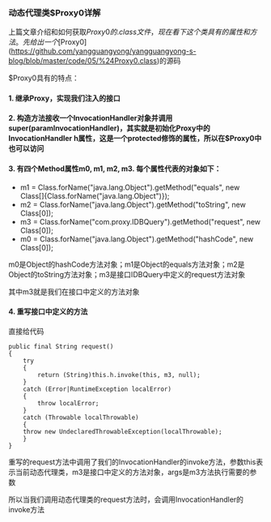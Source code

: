 ### 动态代理类$Proxy0详解

上篇文章介绍和如何获取$Proxy0的.class文件，现在看下这个类具有的属性和方法。先给出一个[$Proxy0](https://github.com/yangguangyong/yangguangyong-s-blog/blob/master/code/05/%24Proxy0.class)的源码

$Proxy0具有的特点：

#### 1. 继承Proxy，实现我们注入的接口

#### 2. 构造方法接收一个InvocationHandler对象并调用super(paramInvocationHandler)，其实就是初始化Proxy中的InvocationHandler h属性，这是一个protected修饰的属性，所以在$Proxy0中也可以访问

#### 3. 有四个Method属性m0, m1, m2, m3. 每个属性代表的对象如下：

* m1 = Class.forName("java.lang.Object").getMethod("equals", new Class[]{Class.forName("java.lang.Object")});
* m2 = Class.forName("java.lang.Object").getMethod("toString", new Class[0]);
* m3 = Class.forName("com.proxy.IDBQuery").getMethod("request", new Class[0]);
* m0 = Class.forName("java.lang.Object").getMethod("hashCode", new Class[0]);

m0是Object的hashCode方法对象；m1是Object的equals方法对象；m2是Object的toString方法对象；m3是接口IDBQuery中定义的request方法对象

其中m3就是我们在接口中定义的方法对象

#### 4. 重写接口中定义的方法

直接给代码

    public final String request()
    {
        try
        {
            return (String)this.h.invoke(this, m3, null);
        }
        catch (Error|RuntimeException localError)
        {
            throw localError;
        }
        catch (Throwable localThrowable)
        {
        throw new UndeclaredThrowableException(localThrowable);
        }
    }

重写的request方法中调用了我们的InvocationHandler的invoke方法，参数this表示当前动态代理类，m3是接口中定义的方法对象，args是m3方法执行需要的参数

所以当我们调用动态代理类的request方法时，会调用InvocationHandler的invoke方法
